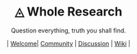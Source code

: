<h1 align="center">◬ Whole Research</h1>
<p align="center">Question everything, truth you shall find.</p>
<p align="center">| <a href="">Welcome</a>| <a href="">Community</a> | <a href="">Discussion</a> | <a href="">Wiki</a> |</p>
